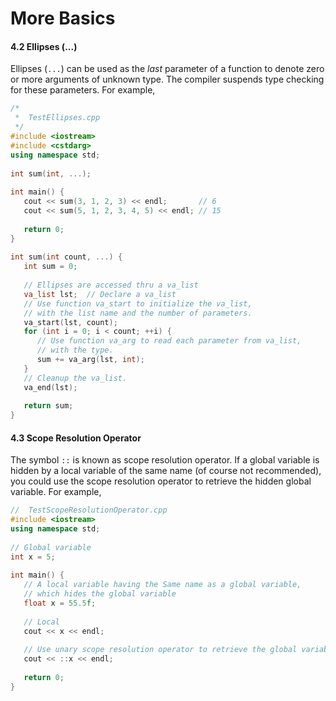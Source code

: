 # More Basics

#### 4.2 Ellipses (...)

Ellipses (`...`) can be used as the *last* parameter of a function to denote zero or more arguments of unknown type. The compiler suspends type checking for these parameters. For example,

```cpp
/*
 *  TestEllipses.cpp
 */
#include <iostream>
#include <cstdarg>
using namespace std;
 
int sum(int, ...);
 
int main() {
   cout << sum(3, 1, 2, 3) << endl;       // 6
   cout << sum(5, 1, 2, 3, 4, 5) << endl; // 15
 
   return 0;
}
 
int sum(int count, ...) {
   int sum = 0;
 
   // Ellipses are accessed thru a va_list
   va_list lst;  // Declare a va_list
   // Use function va_start to initialize the va_list,
   // with the list name and the number of parameters.
   va_start(lst, count);
   for (int i = 0; i < count; ++i) {
      // Use function va_arg to read each parameter from va_list,
      // with the type.
      sum += va_arg(lst, int);
   }
   // Cleanup the va_list.
   va_end(lst);
 
   return sum;
}
```

#### 4.3 Scope Resolution Operator

The symbol `::` is known as scope resolution operator. If a global variable is hidden by a local variable of the same name (of course not recommended), you could use the scope resolution operator to retrieve the hidden global variable. For example,

```cpp
//  TestScopeResolutionOperator.cpp
#include <iostream>
using namespace std;
 
// Global variable
int x = 5;
 
int main() {
   // A local variable having the Same name as a global variable,
   // which hides the global variable
   float x = 55.5f;
 
   // Local
   cout << x << endl;
 
   // Use unary scope resolution operator to retrieve the global variable
   cout << ::x << endl;
 
   return 0;
}
```